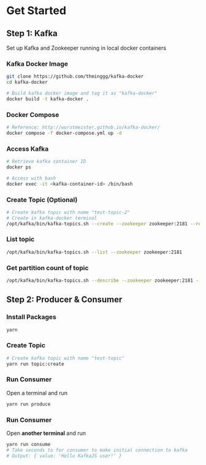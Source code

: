 # Get Started

## Step 1: Kafka

Set up Kafka and Zookeeper running in local docker containers

### Kafka Docker Image

```bash
git clone https://github.com/thminggg/kafka-docker
cd kafka-docker

# Build kafka docker image and tag it as "kafka-docker"
docker build -t kafka-docker .
```

### Docker Compose

```bash
# Reference: http://wurstmeister.github.io/kafka-docker/
docker compose -f docker-compose.yml up -d
```

### Access Kafka

```bash
# Retrieve kafka container ID
docker ps

# Access with bash
docker exec -it <kafka-container-id> /bin/bash
```

### Create Topic (Optional)

```bash
# Create kafka topic with name "test-topic-2"
# Create in kafka-docker terminal
/opt/kafka/bin/kafka-topics.sh --create --zookeeper zookeeper:2181 --replication-factor 1 --partitions 1 --topic test-topic-2
```

### List topic

```bash
/opt/kafka/bin/kafka-topics.sh --list --zookeeper zookeeper:2181
```

### Get partition count of topic

```bash
/opt/kafka/bin/kafka-topics.sh --describe --zookeeper zookeeper:2181 --topic test-topic
```

## Step 2: Producer & Consumer

### Install Packages

```bash
yarn
```

### Create Topic

```bash
# Create kafka topic with name "test-topic"
yarn run topic:create
```

### Run Consumer

Open a terminal and run

```bash
yarn run produce
```

### Run Consumer

Open **another terminal** and run

```bash
yarn run consume
# Take seconds to for consumer to make initial connection to kafka
# Output: { value: 'Hello KafkaJS user!' }
```
